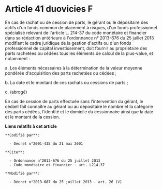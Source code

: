 # Article 41 duovicies F

En cas de rachat ou de cession de parts, le gérant ou le dépositaire des actifs d'un fonds commun de placement à risques,
d'un fonds professionnel spécialisé relevant de l'article L. 214-37 du code monétaire et financier dans sa rédaction
antérieure à l'ordonnance n° 2013-676 du 25 juillet 2013 modifiant le cadre juridique de la gestion d'actifs ou d'un fonds
professionnel de capital investissement,  doit fournir au propriétaire des parts rachetées ou cédées tous les éléments de
calcul de la plus-value, et notamment :

a. Les éléments nécessaires à la détermination de la valeur moyenne pondérée d'acquisition des parts rachetées ou cédées ;

b. La date et le montant de ces rachats ou cessions de parts ;

c. (abrogé)

En cas de cession de parts effectuée sans l'intervention du gérant, le cédant fait connaître au gérant ou au dépositaire le
nombre et la catégorie des parts cédées, l'identité et le domicile du cessionnaire ainsi que la date et le montant de la
cession.

**Liens relatifs à cet article**

	**Codifié par**:

	  - Décret n°2001-435 du 21 mai 2001

	**Cite**:

	  - Ordonnance n°2013-676 du 25 juillet 2013
	  - Code monétaire et financier - art. L214-37

	**Modifié par**:

	  - Décret n°2013-687 du 25 juillet 2013 - art. 26 (V)
